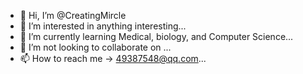 - 👋 Hi, I’m @CreatingMircle
- 👀 I’m interested in anything interesting...
- 🌱 I’m currently learning Medical, biology, and Computer Science...
- 💞️ I’m not looking to collaborate on ...
- 📫 How to reach me → 49387548@qq.com...

<!---
CreatingMircle/CreatingMircle is a ✨ special ✨ repository because its `README.md` (this file) appears on your GitHub profile.
You can click the Preview link to take a look at your changes.
--->
